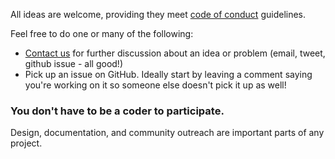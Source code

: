 All ideas are welcome, providing they meet [code of conduct](CODE_OF_CONDUCT.md) guidelines.

Feel free to do one or many of the following: 
- [Contact us](http://www.codeisscience.com/contact) for further discussion about an idea or problem (email, tweet, github issue - all good!)
- Pick up an issue on GitHub. Ideally start by leaving a comment saying you're working on it so someone else doesn't pick it up as well! 

### You don't have to be a coder to participate. 
Design, documentation, and community outreach are important parts of any project. 